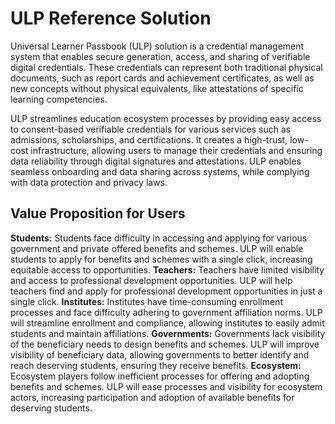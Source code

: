 # ULP Reference Solution

Universal Learner Passbook (ULP) solution is a credential management system that enables secure generation, access, and sharing of verifiable digital credentials. These credentials can represent both traditional physical documents, such as report cards and achievement certificates, as well as new concepts without physical equivalents, like attestations of specific learning competencies.
	
ULP streamlines education ecosystem processes by providing easy access to consent-based verifiable credentials for various services such as admissions, scholarships, and certifications. It creates a high-trust, low-cost infrastructure, allowing users to manage their credentials and ensuring data reliability through digital signatures and attestations. ULP enables seamless onboarding and data sharing across systems, while complying with data protection and privacy laws.

## Value Proposition for Users

**Students:** Students face difficulty in accessing and applying for various government and private offered benefits and schemes. ULP will enable students to apply for benefits and schemes with a single click, increasing equitable access to opportunities.
**Teachers:** Teachers have limited visibility and access to professional development opportunities. ULP will help teachers find and apply for professional development opportunities in just a single click.
**Institutes:** Institutes have time-consuming enrollment processes and face difficulty adhering to government affiliation norms. ULP will streamline enrollment and compliance, allowing institutes to easily admit students and maintain affiliations.
**Governments:** Governments lack visibility of the beneficiary needs to design benefits and schemes. ULP will improve visibility of beneficiary data, allowing governments to better identify and reach deserving students, ensuring they receive benefits.
**Ecosystem:** Ecosystem players follow inefficient processes for offering and adopting benefits and schemes. ULP will ease processes and visibility for ecosystem actors, increasing participation and adoption of available benefits for deserving students.

